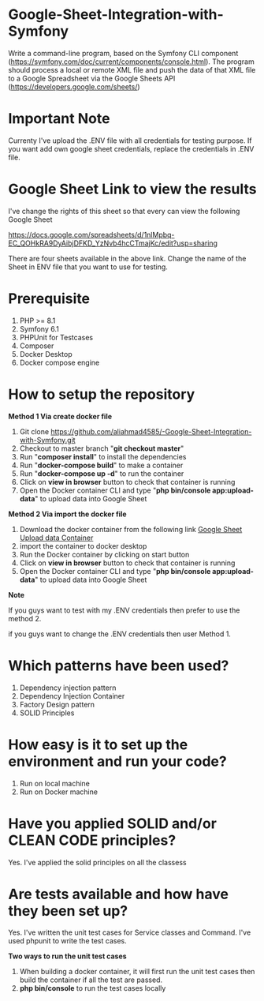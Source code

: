 # Google-Sheet-Integration-with-Symfony
Write a command-line program, based on the Symfony CLI component (https://symfony.com/doc/current/components/console.html). The program should process a local or remote XML file and push the data of that XML file to a Google Spreadsheet via the Google Sheets API (https://developers.google.com/sheets/)

# Important Note
Currenty I've upload the .ENV file with all credentials for testing purpose. If you want add own google sheet credentials, replace the credentials in  .ENV file.

# Google Sheet Link to view the results
I've change the rights of this sheet so that every can view the following Google Sheet

https://docs.google.com/spreadsheets/d/1nlMpbq-EC_QOHkRA9DyAibjDFKD_YzNvb4hcCTmajKc/edit?usp=sharing

There are four sheets available in the above link. Change the name of the Sheet in ENV file that you want to use for testing.

# Prerequisite
 1. PHP >= 8.1
 2. Symfony 6.1
 3. PHPUnit for Testcases
 4. Composer
 5. Docker Desktop 
 6. Docker compose engine
 

# How to setup the repository

**Method 1 Via create docker file**
 1. Git clone https://github.com/aliahmad4585/-Google-Sheet-Integration-with-Symfony.git
 2. Checkout to master branch "**git checkout master**"
 3. Run "**composer install**" to install the dependencies
 4. Run "**docker-compose build**" to make a container
 5. Run "**docker-compose up -d**" to run the container
 6. Click on **view in browser** button to check that container is running
 7. Open the Docker container CLI and type "**php bin/console app:upload-data**" to upload data into Google Sheet

**Method 2 Via import the docker file**
 1. Download the docker container from the following link [Google Sheet Upload data Container](https://drive.google.com/file/d/1xM0_3IZGWSg284h_dHdKoXtv3m_aakq_/view?usp=sharing)
 2. import the container to docker desktop
 3. Run the Docker container by clicking on start button
 4. Click on **view in browser** button to check that container is running
 5. Open the Docker container CLI and type "**php bin/console app:upload-data**" to upload data into Google Sheet


**Note**

If you guys want to test with my .ENV credentials then prefer to use the method 2.

if you guys want to change the .ENV credentials then user Method 1.



# Which patterns have been used?
 1. Dependency injection pattern
 2. Dependency Injection Container
 3. Factory Design pattern
 4. SOLID Principles
 
 # How easy is it to set up the environment and run your code?
  1. Run on local machine
  2. Run on Docker machine
 
# Have you applied SOLID and/or CLEAN CODE principles?
Yes. I've applied the solid principles on all the classess

# Are tests available and how have they been set up?
Yes. I've written the unit test cases for Service classes and Command. I've used phpunit to write the test cases.

**Two ways to run the unit test cases**
1. When building a docker container, it will first run the unit test cases then build the container if all the test are passed.
2. **php bin/console** to run the test cases locally
